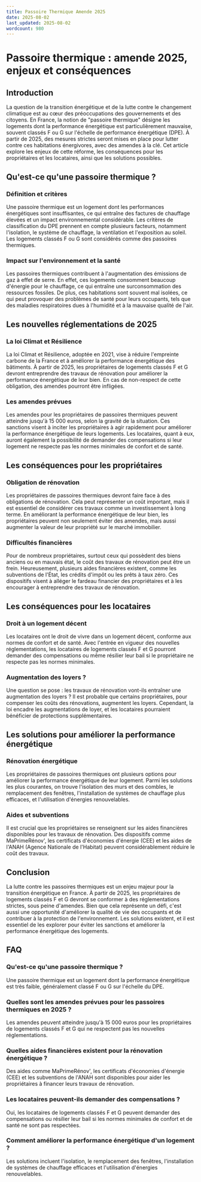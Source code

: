 ```yaml
---
title: Passoire Thermique Amende 2025
date: 2025-08-02
last_updated: 2025-08-02
wordcount: 980
---
```


# Passoire thermique : amende 2025, enjeux et conséquences

## Introduction

La question de la transition énergétique et de la lutte contre le changement climatique est au cœur des préoccupations des gouvernements et des citoyens. En France, la notion de "passoire thermique" désigne les logements dont la performance énergétique est particulièrement mauvaise, souvent classés F ou G sur l'échelle de performance énergétique (DPE). À partir de 2025, des mesures strictes seront mises en place pour lutter contre ces habitations énergivores, avec des amendes à la clé. Cet article explore les enjeux de cette réforme, les conséquences pour les propriétaires et les locataires, ainsi que les solutions possibles.

## Qu'est-ce qu'une passoire thermique ?

### Définition et critères

Une passoire thermique est un logement dont les performances énergétiques sont insuffisantes, ce qui entraîne des factures de chauffage élevées et un impact environnemental considérable. Les critères de classification du DPE prennent en compte plusieurs facteurs, notamment l'isolation, le système de chauffage, la ventilation et l'exposition au soleil. Les logements classés F ou G sont considérés comme des passoires thermiques.

### Impact sur l'environnement et la santé

Les passoires thermiques contribuent à l'augmentation des émissions de gaz à effet de serre. En effet, ces logements consomment beaucoup d'énergie pour le chauffage, ce qui entraîne une surconsommation des ressources fossiles. De plus, ces habitations sont souvent mal isolées, ce qui peut provoquer des problèmes de santé pour leurs occupants, tels que des maladies respiratoires dues à l'humidité et à la mauvaise qualité de l'air.

## Les nouvelles réglementations de 2025

### La loi Climat et Résilience

La loi Climat et Résilience, adoptée en 2021, vise à réduire l'empreinte carbone de la France et à améliorer la performance énergétique des bâtiments. À partir de 2025, les propriétaires de logements classés F et G devront entreprendre des travaux de rénovation pour améliorer la performance énergétique de leur bien. En cas de non-respect de cette obligation, des amendes pourront être infligées.

### Les amendes prévues

Les amendes pour les propriétaires de passoires thermiques peuvent atteindre jusqu'à 15 000 euros, selon la gravité de la situation. Ces sanctions visent à inciter les propriétaires à agir rapidement pour améliorer la performance énergétique de leurs logements. Les locataires, quant à eux, auront également la possibilité de demander des compensations si leur logement ne respecte pas les normes minimales de confort et de santé.

## Les conséquences pour les propriétaires

### Obligation de rénovation

Les propriétaires de passoires thermiques devront faire face à des obligations de rénovation. Cela peut représenter un coût important, mais il est essentiel de considérer ces travaux comme un investissement à long terme. En améliorant la performance énergétique de leur bien, les propriétaires peuvent non seulement éviter des amendes, mais aussi augmenter la valeur de leur propriété sur le marché immobilier.

### Difficultés financières

Pour de nombreux propriétaires, surtout ceux qui possèdent des biens anciens ou en mauvais état, le coût des travaux de rénovation peut être un frein. Heureusement, plusieurs aides financières existent, comme les subventions de l'État, les crédits d'impôt ou les prêts à taux zéro. Ces dispositifs visent à alléger le fardeau financier des propriétaires et à les encourager à entreprendre des travaux de rénovation.

## Les conséquences pour les locataires

### Droit à un logement décent

Les locataires ont le droit de vivre dans un logement décent, conforme aux normes de confort et de santé. Avec l'entrée en vigueur des nouvelles réglementations, les locataires de logements classés F et G pourront demander des compensations ou même résilier leur bail si le propriétaire ne respecte pas les normes minimales.

### Augmentation des loyers ?

Une question se pose : les travaux de rénovation vont-ils entraîner une augmentation des loyers ? Il est probable que certains propriétaires, pour compenser les coûts des rénovations, augmentent les loyers. Cependant, la loi encadre les augmentations de loyer, et les locataires pourraient bénéficier de protections supplémentaires.

## Les solutions pour améliorer la performance énergétique

### Rénovation énergétique

Les propriétaires de passoires thermiques ont plusieurs options pour améliorer la performance énergétique de leur logement. Parmi les solutions les plus courantes, on trouve l'isolation des murs et des combles, le remplacement des fenêtres, l'installation de systèmes de chauffage plus efficaces, et l'utilisation d'énergies renouvelables.

### Aides et subventions

Il est crucial que les propriétaires se renseignent sur les aides financières disponibles pour les travaux de rénovation. Des dispositifs comme MaPrimeRénov', les certificats d'économies d'énergie (CEE) et les aides de l'ANAH (Agence Nationale de l'Habitat) peuvent considérablement réduire le coût des travaux.

## Conclusion

La lutte contre les passoires thermiques est un enjeu majeur pour la transition énergétique en France. À partir de 2025, les propriétaires de logements classés F et G devront se conformer à des réglementations strictes, sous peine d'amendes. Bien que cela représente un défi, c'est aussi une opportunité d'améliorer la qualité de vie des occupants et de contribuer à la protection de l'environnement. Les solutions existent, et il est essentiel de les explorer pour éviter les sanctions et améliorer la performance énergétique des logements.

## FAQ

### Qu'est-ce qu'une passoire thermique ?

Une passoire thermique est un logement dont la performance énergétique est très faible, généralement classé F ou G sur l'échelle du DPE.

### Quelles sont les amendes prévues pour les passoires thermiques en 2025 ?

Les amendes peuvent atteindre jusqu'à 15 000 euros pour les propriétaires de logements classés F et G qui ne respectent pas les nouvelles réglementations.

### Quelles aides financières existent pour la rénovation énergétique ?

Des aides comme MaPrimeRénov', les certificats d'économies d'énergie (CEE) et les subventions de l'ANAH sont disponibles pour aider les propriétaires à financer leurs travaux de rénovation.

### Les locataires peuvent-ils demander des compensations ?

Oui, les locataires de logements classés F et G peuvent demander des compensations ou résilier leur bail si les normes minimales de confort et de santé ne sont pas respectées.

### Comment améliorer la performance énergétique d'un logement ?

Les solutions incluent l'isolation, le remplacement des fenêtres, l'installation de systèmes de chauffage efficaces et l'utilisation d'énergies renouvelables.